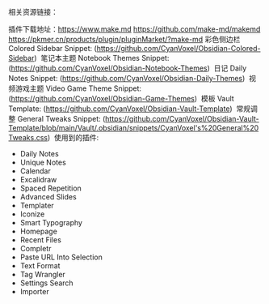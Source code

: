 相关资源链接： 

插件下载地址：https://www.make.md https://github.com/make-md/makemd 
https://pkmer.cn/products/plugin/pluginMarket/?make-md
彩色侧边栏 Colored Sidebar Snippet: (https://github.com/CyanVoxel/Obsidian-Colored-Sidebar)  
笔记本主题 Notebook Themes Snippet: (https://github.com/CyanVoxel/Obsidian-Notebook-Themes)  
日记 Daily Notes Snippet: (https://github.com/CyanVoxel/Obsidian-Daily-Themes)  
视频游戏主题 Video Game Theme Snippet: (https://github.com/CyanVoxel/Obsidian-Game-Themes)  
模板 Vault Template: (https://github.com/CyanVoxel/Obsidian-Vault-Template)  
常规调整 General Tweaks Snippet: (https://github.com/CyanVoxel/Obsidian-Vault-Template/blob/main/Vault/.obsidian/snippets/CyanVoxel's%20General%20Tweaks.css)  
使用到的插件:  
- Daily Notes  
- Unique Notes  
- Calendar  
- Excalidraw  
- Spaced Repetition  
- Advanced Slides  
- Templater  
- Iconize  
- Smart Typography  
- Homepage  
- Recent Files  
- Completr  
- Paste URL Into Selection  
- Text Format  
- Tag Wrangler  
- Settings Search  
- Importer